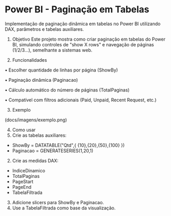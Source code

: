 # Power BI - Paginação em Tabelas
  Implementação de paginação dinâmica em tabelas no Power BI utilizando DAX, parâmetros e tabelas auxiliares.

1. Objetivo
  Este projeto mostra como criar paginação em tabelas do Power BI, simulando controles de "show X rows" e navegação de páginas (1/2/3...), semelhante a sistemas web.

2. Funcionalidades

  • Escolher quantidade de linhas por página (ShowBy)
  
  • Paginação dinâmica (Paginacao)
  
  • Cálculo automático do número de páginas (TotalPaginas)
  
  • Compatível com filtros adicionais (Paid, Unpaid, Recent Request, etc.)

3. Exemplo

(docs/imagens/exemplo.png)

4. Como usar
  1. Crie as tabelas auxiliares:
   - ShowBy = DATATABLE("Qtd",{ {10},{20},{50},{100} }) 
   - Paginacao = GENERATESERIES(1,20,1)

  2. Crie as medidas DAX:
   - IndiceDinamico
   - TotalPaginas
   - PageStart
   - PageEnd
   - TabelaFiltrada

  3. Adicione slicers para ShowBy e Paginacao.
  4. Use a TabelaFiltrada como base da visualização.

